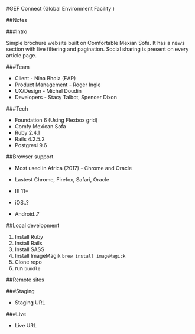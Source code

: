 #GEF Connect (Global Environment Facility )

##Notes

###Intro

Simple brochure website built on Comfortable Mexian Sofa. It has a news section with live filtering and pagination. Social sharing is present on every article page.

###Team

- Client - Nina Bhola (EAP)
- Product Management - Roger Ingle
- UX/Design - Michel Doudin
- Developers - Stacy Talbot, Spencer Dixon

###Tech

- Foundation 6 (Using Flexbox grid)
- Comfy Mexican Sofa
- Ruby 2.4.1
- Rails 4.2.5.2
- Postgresl 9.6

##Browser support

- Most used in Africa (2017) - Chrome and Oracle

- Lastest Chrome, Firefox, Safari, Oracle
- IE 11+
- iOS..?
- Android..?

##Local development

1. Install Ruby
1. Install Rails
1. Install SASS
1. Install ImageMagik `brew install imageMagick`
1. Clone repo
1. run `bundle`

##Remote sites

###Staging

- Staging URL

###Live

- Live URL
